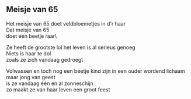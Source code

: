 ---
---

## Meisje van 65

Het meisje van 65
doet veldbloemetjes in d'r haar\
Dat meisje van 65\
doet een beetje raar\

Ze heeft de grootste lol
het leven is al serieus genoeg\
Niets is haar te dol\
zoals ze zich vandaag gedroeg\

Volwassen en toch nog een beetje kind zijn
in een ouder wordend lichaam maar jong van geest\
is ze vandaag één en al zonneschijn\
zo maakt ze van haar leven een groot feest
